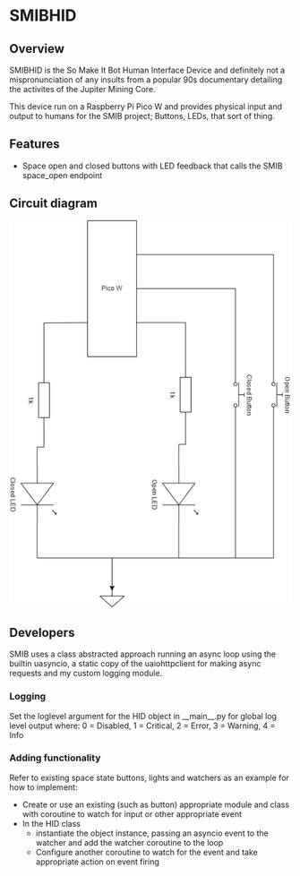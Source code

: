 # SMIBHID

## Overview
SMIBHID is the So Make It Bot Human Interface Device and definitely not a mispronunciation of any insults from a popular 90s documentary detailing the activites of the Jupiter Mining Core.

This device run on a Raspberry Pi Pico W and provides physical input and output to humans for the SMIB project; Buttons, LEDs, that sort of thing.

## Features
- Space open and closed buttons with LED feedback that calls the SMIB space_open endpoint

## Circuit diagram
![Circuit diagram](images/SMIBHID%20circuit%20diagram.drawio.png)

## Developers
SMIB uses a class abstracted approach running an async loop using the builtin uasyncio, a static copy of the uaiohttpclient for making async requests and my custom logging module.

### Logging
Set the loglevel argument for the HID object in \_\_main\_\_.py for global log level output where: 0 = Disabled, 1 = Critical, 2 = Error, 3 = Warning, 4 = Info

### Adding functionality
Refer to existing space state buttons, lights and watchers as an example for how to implement:
- Create or use an existing (such as button) appropriate module and class with coroutine to watch for input or other appropriate event
- In the HID class
  - instantiate the object instance, passing an asyncio event to the watcher and add the watcher coroutine to the loop
  - Configure another coroutine to watch for the event and take appropriate action on event firing